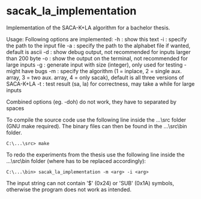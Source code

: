 # sacak_la_implementation

Implementation of the SACA-K+LA algorithm for a bachelor thesis.

Usage:
Following options are implemented:
	-h      : show this text
	-i <arg>: specify the path <arg> to the input file
	-a <arg>: specify the path <arg> to the alphabet file if wanted, default is ascii
	-d      : show debug output, not recommended for inputs larger than 200 byte
	-o      : show the output on the terminal, not recommended for large inputs
	-g <arg>: generate input with size <arg> (integer), only used for testing - might have bugs
	-m <arg>: specify the algorithm (1 = inplace, 2 = single aux. array, 3 = two aux. array, 4 = only sacak), default is all three versions of SACA-K+LA
	-t      : test result (sa, la) for correctness, may take a while for large inputs

Combined options (eg. -doh) do not work, they have to separated by spaces

To compile the source code use the following line inside the ...\src folder (GNU make required).
The binary files can then be found in the ...\src\bin folder.

	C:\...\src> make	

To redo the experiments from the thesis use the following line inside the ...\src\bin folder (where <arg> has to be replaced accordingly):

	C:\...\bin> sacak_la_implementation -m <arg> -i <arg>

The input string can not contain '$' (0x24) or 'SUB' (0x1A) symbols, otherwise the program does not work as intended.